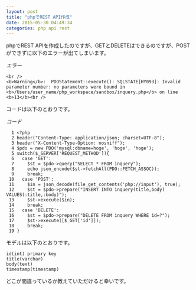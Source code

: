 ```yaml
---
layout: post
title: "phpでREST API作成"
date: 2015-05-30 04:49:34
categories: php api rest
---
```

<p>phpでREST APIを作成したのですが、GETとDELETEはできるのですが、POSTができずに以下のエラーが出てしまいます。</p>

<p><em>エラー</em></p>



<pre class="lang-html prettyprint-override"><code>&lt;br /&gt;
&lt;b&gt;Warning&lt;/b&gt;:  PDOStatement::execute(): SQLSTATE[HY093]: Invalid parameter number: no parameters were bound in &lt;b&gt;/Users/user_name/php_workspace/sandbox/inquery.php&lt;/b&gt; on line &lt;b&gt;13&lt;/b&gt;&lt;br /&gt;
</code></pre>

<p>コードは以下のとおりです。</p>

<p><em>コード</em></p>



<pre class="lang-html prettyprint-override"><code>  1 &lt;?php
  2 header("Content-Type: application/json; charset=UTF-8");
  3 header("X-Content-Type-Option: nosniff");
  4 $pdo = new PDO('mysql:dbname=hoge', 'hoge', 'hoge');
  5 switch($_SERVER['REQUEST_METHOD']){
  6   case 'GET':
  7     $st = $pdo-&gt;query("SELECT * FROM inquery");
  8     echo json_encode($st-&gt;fetchAll(PDO::FETCH_ASSOC));
  9     break;
 10   case 'POST':
 11     $in = json_decode(file_get_contents('php://input'), true);
 12     $st = $pdo-&gt;prepare("INSERT INTO inquery(title,body) VALUES(:title,:body)");
 13     $st-&gt;execute($in);
 14     break;
 15   case 'DELETE':
 16     $st = $pdo-&gt;prepare("DELETE FROM inquery WHERE id=?");
 17     $st-&gt;execute([$_GET['id']]);
 18     break;
 19 }
</code></pre>

<p>モデルは以下のとおりです。</p>



<pre class="lang-html prettyprint-override"><code>id(int) primary key
title(varchar)
body(text)
timestamp(timestamp)
</code></pre>

<p>どこが間違っているか教えていただけると幸いです。</p>
